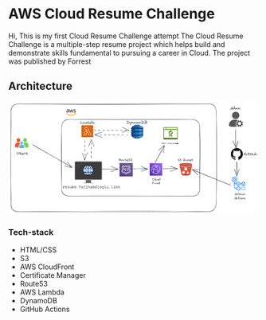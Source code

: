 # AWS Cloud Resume Challenge

Hi, This is my first Cloud Resume Challenge attempt
The Cloud Resume Challenge is a multiple-step resume project which helps build and demonstrate skills fundamental to pursuing a career in Cloud. The project was published by Forrest

## Architecture

![alt text](./cloud.png)

### Tech-stack ###

+ HTML/CSS
+ S3
+ AWS CloudFront
+ Certificate Manager
+ Route53
+ AWS Lambda
+ DynamoDB
+ GitHub Actions
